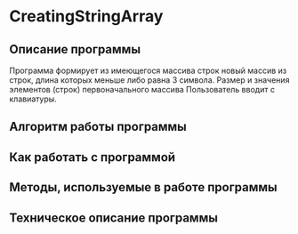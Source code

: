 # CreatingStringArray

## Описание программы

Программа формирует из имеющегося массива строк новый массив из строк, длина которых меньше либо равна 3 символа. Размер и значения элементов (строк) первоначального массива Пользователь вводит с клавиатуры.

## Алгоритм работы программы

## Как работать с программой

## Методы, используемые в работе программы

## Техническое описание программы